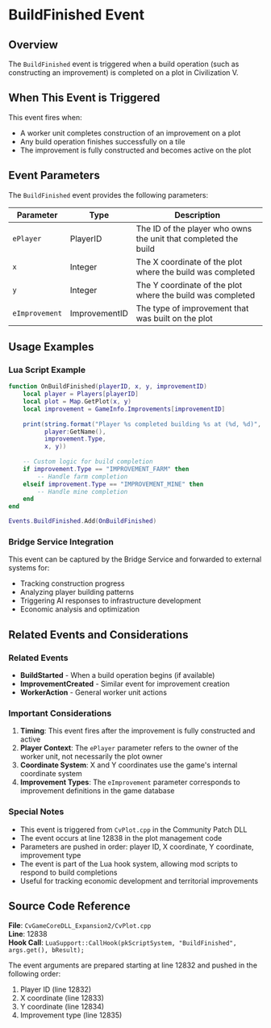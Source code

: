 # BuildFinished Event

## Overview
The `BuildFinished` event is triggered when a build operation (such as constructing an improvement) is completed on a plot in Civilization V.

## When This Event is Triggered
This event fires when:
- A worker unit completes construction of an improvement on a plot
- Any build operation finishes successfully on a tile
- The improvement is fully constructed and becomes active on the plot

## Event Parameters

The `BuildFinished` event provides the following parameters:

| Parameter | Type | Description |
|-----------|------|-------------|
| `ePlayer` | PlayerID | The ID of the player who owns the unit that completed the build |
| `x` | Integer | The X coordinate of the plot where the build was completed |
| `y` | Integer | The Y coordinate of the plot where the build was completed |
| `eImprovement` | ImprovementID | The type of improvement that was built on the plot |

## Usage Examples

### Lua Script Example
```lua
function OnBuildFinished(playerID, x, y, improvementID)
    local player = Players[playerID]
    local plot = Map.GetPlot(x, y)
    local improvement = GameInfo.Improvements[improvementID]
    
    print(string.format("Player %s completed building %s at (%d, %d)", 
          player:GetName(), 
          improvement.Type, 
          x, y))
    
    -- Custom logic for build completion
    if improvement.Type == "IMPROVEMENT_FARM" then
        -- Handle farm completion
    elseif improvement.Type == "IMPROVEMENT_MINE" then
        -- Handle mine completion
    end
end

Events.BuildFinished.Add(OnBuildFinished)
```

### Bridge Service Integration
This event can be captured by the Bridge Service and forwarded to external systems for:
- Tracking construction progress
- Analyzing player building patterns
- Triggering AI responses to infrastructure development
- Economic analysis and optimization

## Related Events and Considerations

### Related Events
- **BuildStarted** - When a build operation begins (if available)
- **ImprovementCreated** - Similar event for improvement creation
- **WorkerAction** - General worker unit actions

### Important Considerations

1. **Timing**: This event fires after the improvement is fully constructed and active
2. **Player Context**: The `ePlayer` parameter refers to the owner of the worker unit, not necessarily the plot owner
3. **Coordinate System**: X and Y coordinates use the game's internal coordinate system
4. **Improvement Types**: The `eImprovement` parameter corresponds to improvement definitions in the game database

### Special Notes

- This event is triggered from `CvPlot.cpp` in the Community Patch DLL
- The event occurs at line 12838 in the plot management code
- Parameters are pushed in order: player ID, X coordinate, Y coordinate, improvement type
- The event is part of the Lua hook system, allowing mod scripts to respond to build completions
- Useful for tracking economic development and territorial improvements

## Source Code Reference

**File**: `CvGameCoreDLL_Expansion2/CvPlot.cpp`  
**Line**: 12838  
**Hook Call**: `LuaSupport::CallHook(pkScriptSystem, "BuildFinished", args.get(), bResult);`

The event arguments are prepared starting at line 12832 and pushed in the following order:
1. Player ID (line 12832)
2. X coordinate (line 12833) 
3. Y coordinate (line 12834)
4. Improvement type (line 12835)